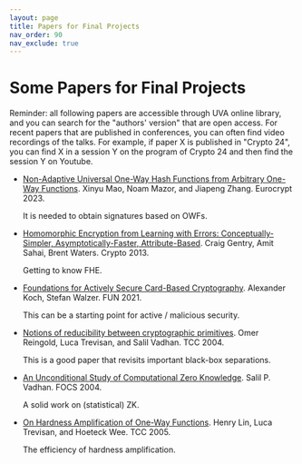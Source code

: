 ```yaml
---
layout: page
title: Papers for Final Projects 
nav_order: 90
nav_exclude: true
---
```


Some Papers for Final Projects
========

Reminder: all following papers are accessible through UVA online library, and you can search for the "authors' version" that are open access. For recent papers that are published in conferences, you can often find video recordings of the talks. For example, if paper X is published in "Crypto 24", you can find X in a session Y on the program of Crypto 24 and then find the session Y on Youtube.

- [Non-Adaptive Universal One-Way Hash Functions from Arbitrary One-Way Functions](https://eprint.iacr.org/2022/431.pdf). Xinyu Mao, Noam Mazor, and Jiapeng Zhang. Eurocrypt 2023.
  
  It is needed to obtain signatures based on OWFs.

- [Homomorphic Encryption from Learning with Errors: Conceptually-Simpler, Asymptotically-Faster, Attribute-Based](https://eprint.iacr.org/2013/340.pdf). Craig Gentry, Amit Sahai, Brent Waters. Crypto 2013.

  Getting to know FHE.

- [Foundations for Actively Secure Card-Based Cryptography](https://eprint.iacr.org/2017/423.pdf). Alexander Koch, Stefan Walzer. FUN 2021.

  This can be a starting point for active / malicious security.

- [Notions of reducibility between cryptographic primitives](https://link.springer.com/chapter/10.1007/978-3-540-24638-1_1). Omer Reingold, Luca Trevisan, and Salil Vadhan. TCC 2004.

  This is a good paper that revisits important black-box separations.

- [An Unconditional Study of Computational Zero Knowledge](https://people.seas.harvard.edu/~salil/research/compzk-Mar05.pdf). Salil P. Vadhan. FOCS 2004.

  A solid work on (statistical) ZK.

- [On Hardness Amplification of One-Way Functions](https://lucatrevisan.github.io/pubs/LTW05.pdf). Henry Lin, Luca Trevisan, and Hoeteck Wee. TCC 2005.

  The efficiency of hardness amplification.

<!-- 
NIZK?
Extractors?
Shor's?
IO?
MPC?
GGM?
-->
